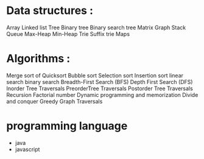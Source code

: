 # Data structures :

Array
Linked list
Tree
Binary tree
Binary search tree
Matrix
Graph
Stack
Queue
Max-Heap
Min-Heap
Trie
Suffix trie
Maps

# Algorithms :

Merge sort of
Quicksort
Bubble sort
Selection sort
Insertion sort
linear search
binary search
Breadth-First Search (BFS)
Depth First Search (DFS)
Inorder Tree Traversals
PreorderTree Traversals
Postorder Tree Traversals
Recursion
Factorial number
Dynamic programming and memorization
Divide and conquer
Greedy 
Graph Traversals

# programming language 
- java
- javascript
